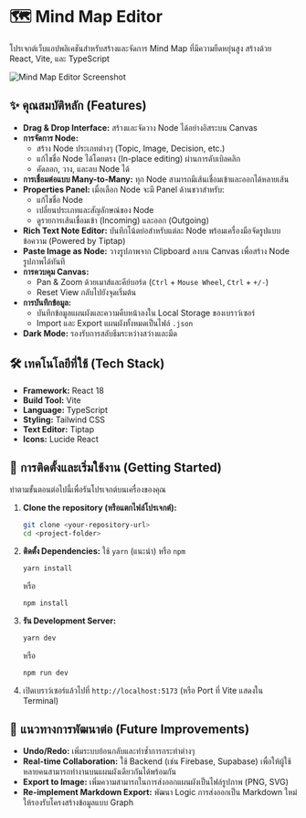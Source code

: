 # 🗺️ Mind Map Editor

โปรเจกต์เว็บแอปพลิเคชันสำหรับสร้างและจัดการ Mind Map ที่มีความยืดหยุ่นสูง สร้างด้วย React, Vite, และ TypeScript

![Mind Map Editor Screenshot](<img width="1903" height="920" alt="image" src="https://github.com/user-attachments/assets/19970f88-6f15-46f5-92fa-6e421c52293e" />
)

## ✨ คุณสมบัติหลัก (Features)

- **Drag & Drop Interface:** สร้างและจัดวาง Node ได้อย่างอิสระบน Canvas
- **การจัดการ Node:**
  - สร้าง Node ประเภทต่างๆ (Topic, Image, Decision, etc.)
  - แก้ไขชื่อ Node ได้โดยตรง (In-place editing) ผ่านการดับเบิลคลิก
  - คัดลอก, วาง, และลบ Node ได้
- **การเชื่อมต่อแบบ Many-to-Many:** ทุก Node สามารถมีเส้นเชื่อมเข้าและออกได้หลายเส้น
- **Properties Panel:** เมื่อเลือก Node จะมี Panel ด้านขวาสำหรับ:
  - แก้ไขชื่อ Node
  - เปลี่ยนประเภทและสัญลักษณ์ของ Node
  - ดูรายการเส้นเชื่อมเข้า (Incoming) และออก (Outgoing)
- **Rich Text Note Editor:** บันทึกโน้ตย่อสำหรับแต่ละ Node พร้อมเครื่องมือจัดรูปแบบข้อความ (Powered by Tiptap)
- **Paste Image as Node:** วางรูปภาพจาก Clipboard ลงบน Canvas เพื่อสร้าง Node รูปภาพได้ทันที
- **การควบคุม Canvas:**
  - Pan & Zoom ด้วยเมาส์และคีย์บอร์ด (`Ctrl` + `Mouse Wheel`, `Ctrl` + `+/-`)
  - Reset View กลับไปยังจุดเริ่มต้น
- **การบันทึกข้อมูล:**
  - บันทึกข้อมูลแผนผังและความคืบหน้าลงใน Local Storage ของเบราว์เซอร์
  - Import และ Export แผนผังทั้งหมดเป็นไฟล์ `.json`
- **Dark Mode:** รองรับการสลับธีมระหว่างสว่างและมืด

## 🛠️ เทคโนโลยีที่ใช้ (Tech Stack)

- **Framework:** React 18
- **Build Tool:** Vite
- **Language:** TypeScript
- **Styling:** Tailwind CSS
- **Text Editor:** Tiptap
- **Icons:** Lucide React

## 🚀 การติดตั้งและเริ่มใช้งาน (Getting Started)

ทำตามขั้นตอนต่อไปนี้เพื่อรันโปรเจกต์บนเครื่องของคุณ

1.  **Clone the repository (หรือแตกไฟล์โปรเจกต์):**
    ```bash
    git clone <your-repository-url>
    cd <project-folder>
    ```

2.  **ติดตั้ง Dependencies:**
    ใช้ `yarn` (แนะนำ) หรือ `npm`
    ```bash
    yarn install
    ```
    หรือ
    ```bash
    npm install
    ```

3.  **รัน Development Server:**
    ```bash
    yarn dev
    ```
    หรือ
    ```bash
    npm run dev
    ```

4.  เปิดเบราว์เซอร์แล้วไปที่ `http://localhost:5173` (หรือ Port ที่ Vite แสดงใน Terminal)

## 🔮 แนวทางการพัฒนาต่อ (Future Improvements)

- **Undo/Redo:** เพิ่มระบบย้อนกลับและทำซ้ำการกระทำต่างๆ
- **Real-time Collaboration:** ใช้ Backend (เช่น Firebase, Supabase) เพื่อให้ผู้ใช้หลายคนสามารถทำงานบนแผนผังเดียวกันได้พร้อมกัน
- **Export to Image:** เพิ่มความสามารถในการส่งออกแผนผังเป็นไฟล์รูปภาพ (PNG, SVG)
- **Re-implement Markdown Export:** พัฒนา Logic การส่งออกเป็น Markdown ใหม่ให้รองรับโครงสร้างข้อมูลแบบ Graph
